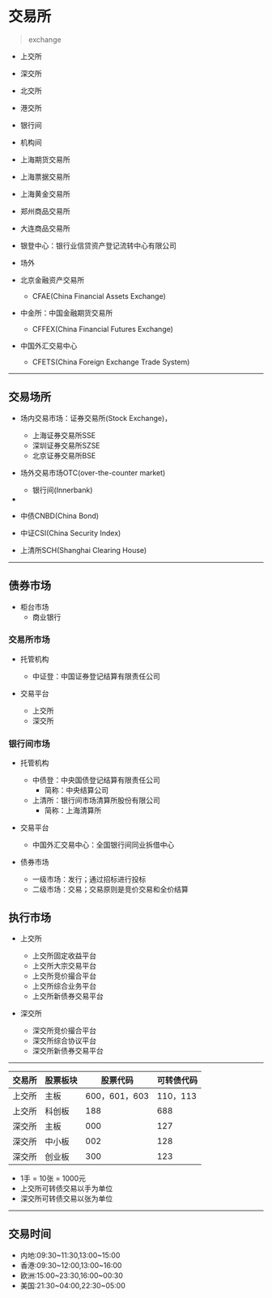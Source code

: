 # 交易所
> exchange

- 上交所
- 深交所
- 北交所
- 港交所


- 银行间

- 机构间

- 上海期货交易所
- 上海票据交易所
- 上海黄金交易所

- 郑州商品交易所
- 大连商品交易所

- 银登中心：银行业信贷资产登记流转中心有限公司
- 场外

- 北京金融资产交易所
    - CFAE(China Financial Assets Exchange)
- 中金所：中国金融期货交易所
    - CFFEX(China Financial Futures Exchange)

- 中国外汇交易中心
    - CFETS(China Foreign Exchange Trade System)

---
## 交易场所
- 场内交易市场：证券交易所(Stock Exchange)，
    - 上海证券交易所SSE
    - 深圳证券交易所SZSE
    - 北京证券交易所BSE
- 场外交易市场OTC(over-the-counter market)
    - 银行间(Innerbank)




-



- 中债CNBD(China Bond)
- 中证CSI(China Security Index)
- 上清所SCH(Shanghai Clearing House)

---
## 债券市场
- 柜台市场
    - 商业银行

### 交易所市场
- 托管机构
    - 中证登：中国证券登记结算有限责任公司

- 交易平台
    - 上交所
    - 深交所


### 银行间市场
- 托管机构
    - 中债登：中央国债登记结算有限责任公司
        - 简称：中央结算公司
    - 上清所：银行间市场清算所股份有限公司
        - 简称：上海清算所


- 交易平台
    - 中国外汇交易中心：全国银行间同业拆借中心





- 债券市场
    - 一级市场：发行；通过招标进行投标
    - 二级市场：交易；交易原则是竞价交易和全价结算


## 执行市场
- 上交所
    - 上交所固定收益平台
    - 上交所大宗交易平台
    - 上交所竞价撮合平台
    - 上交所综合业务平台
    - 上交所新债券交易平台


- 深交所
    - 深交所竞价撮合平台
    - 深交所综合协议平台
    - 深交所新债券交易平台

---

| 交易所 | 股票板块 | 股票代码 | 可转债代码 |
| - | - | - | - |
| 上交所 | 主板 | 600，601，603 | 110，113 |
| 上交所 | 科创板 | 188 | 688 | 188 |
| 深交所 | 主板 | 000 | 127 |
| 深交所 | 中小板 | 002 | 128 |
| 深交所 | 创业板 | 300 | 123 |


- 1手 = 10张 = 1000元
- 上交所可转债交易以手为单位
- 深交所可转债交易以张为单位



---
## 交易时间
- 内地:09:30~11:30,13:00~15:00
- 香港:09:30~12:00,13:00~16:00
- 欧洲:15:00~23:30,16:00~00:30
- 美国:21:30~04:00,22:30~05:00